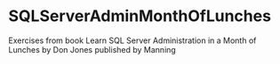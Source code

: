 # SQLServerAdminMonthOfLunches
Exercises from book Learn SQL Server Administration in a Month of Lunches by Don Jones published by Manning
